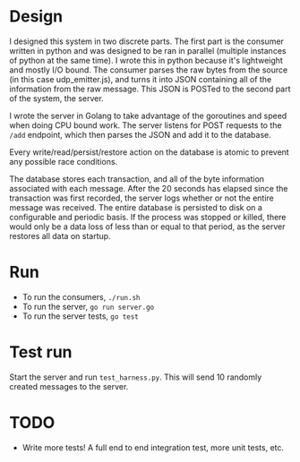 # Design

I designed this system in two discrete parts. The first part is the consumer written
in python and was designed to be ran in parallel (multiple instances of python at the same time).
I wrote this in python because it's lightweight and mostly I/O bound. The consumer parses the
raw bytes from the source (in this case udp_emitter.js), and turns it into JSON containing all
of the information from the raw message. This JSON is POSTed to the second part of the system,
the server.

I wrote the server in Golang to take advantage of the goroutines and speed when doing CPU bound
work. The server listens for POST requests to the `/add` endpoint, which then parses the JSON
and add it to the database.

Every write/read/persist/restore action on the database is atomic to prevent any possible race conditions.

The database stores each transaction, and all of the byte information associated with each message.
After the 20 seconds has elapsed since the transaction was first recorded, the server logs whether or not
the entire message was received. The entire database is persisted to disk on a configurable and periodic basis.
If the process was stopped or killed, there would only be a data loss of less than or equal to that period, as
the server restores all data on startup.


# Run

- To run the consumers, `./run.sh`
- To run the server, `go run server.go`
- To run the server tests, `go test`

# Test run

Start the server and run `test_harness.py`. This will send 10 randomly created messages to the server.

# TODO

- Write more tests! A full end to end integration test, more unit tests, etc.

